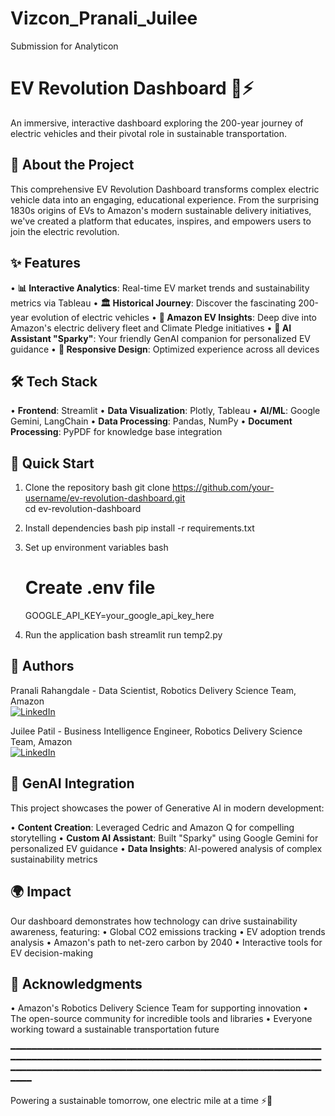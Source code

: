# Vizcon_Pranali_Juilee
Submission for Analyticon


# EV Revolution Dashboard 🔋⚡

An immersive, interactive dashboard exploring the 200-year journey of electric vehicles and their pivotal role in sustainable transportation.

## 🚗 About the Project

This comprehensive EV Revolution Dashboard transforms complex electric vehicle data into an engaging, educational experience. From the surprising 1830s origins of EVs to Amazon's 
modern sustainable delivery initiatives, we've created a platform that educates, inspires, and empowers users to join the electric revolution.

## ✨ Features

• **📊 Interactive Analytics**: Real-time EV market trends and sustainability metrics via Tableau
• **🏛️ Historical Journey**: Discover the fascinating 200-year evolution of electric vehicles
• **🚚 Amazon EV Insights**: Deep dive into Amazon's electric delivery fleet and Climate Pledge initiatives
• **🤖 AI Assistant "Sparky"**: Your friendly GenAI companion for personalized EV guidance
• **📱 Responsive Design**: Optimized experience across all devices

## 🛠️ Tech Stack

• **Frontend**: Streamlit
• **Data Visualization**: Plotly, Tableau
• **AI/ML**: Google Gemini, LangChain
• **Data Processing**: Pandas, NumPy
• **Document Processing**: PyPDF for knowledge base integration

## 🚀 Quick Start

1. Clone the repository
  bash
   git clone https://github.com/your-username/ev-revolution-dashboard.git                                                                                                            
   cd ev-revolution-dashboard                                                                                                                                                        
                                                                                                                                                                                     

2. Install dependencies
  bash
   pip install -r requirements.txt                                                                                                                                                   
                                                                                                                                                                                     

3. Set up environment variables
  bash
   # Create .env file                                                                                                                                                                
   GOOGLE_API_KEY=your_google_api_key_here                                                                                                                                           
                                                                                                                                                                                     

4. Run the application
  bash
   streamlit run temp2.py                                                                                                                                                            
                                                                                                                                                                                     

## 🌟 Authors

Pranali Rahangdale - Data Scientist, Robotics Delivery Science Team, Amazon  
[![LinkedIn](https://img.shields.io/badge/LinkedIn-0077B5?style=flat&logo=linkedin&logoColor=white)](https://www.linkedin.com/in/pranali-rahangdale/)

Juilee Patil - Business Intelligence Engineer, Robotics Delivery Science Team, Amazon  
[![LinkedIn](https://img.shields.io/badge/LinkedIn-0077B5?style=flat&logo=linkedin&logoColor=white)](https://www.linkedin.com/in/juilee-patil-profile/)

## 🤖 GenAI Integration

This project showcases the power of Generative AI in modern development:

• **Content Creation**: Leveraged Cedric and Amazon Q for compelling storytelling
• **Custom AI Assistant**: Built "Sparky" using Google Gemini for personalized EV guidance
• **Data Insights**: AI-powered analysis of complex sustainability metrics

## 🌍 Impact

Our dashboard demonstrates how technology can drive sustainability awareness, featuring:
• Global CO2 emissions tracking
• EV adoption trends analysis
• Amazon's path to net-zero carbon by 2040
• Interactive tools for EV decision-making


## 🙏 Acknowledgments

• Amazon's Robotics Delivery Science Team for supporting innovation
• The open-source community for incredible tools and libraries
• Everyone working toward a sustainable transportation future

━━━━━━━━━━━━━━━━━━━━━━━━━━━━━━━━━━━━━━━━━━━━━━━━━━━━━━━━━━━━━━━━━━━━━━━━━━━━━━━━━━━━━━━━━━━━━━━━━━━━━━━━━━━━━━━━━━━━━━━━━━━━━━━━━━━━━━━━━━━━━━━━━━━━━━━━━━━━━━━━━━━━━━━━━━━━━━━━━━━━━


Powering a sustainable tomorrow, one electric mile at a time ⚡🌱
